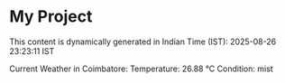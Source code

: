 # My Project

This content is dynamically generated in Indian Time (IST): 2025-08-26 23:23:11 IST


Current Weather in Coimbatore:
Temperature: 26.88 °C
Condition: mist
